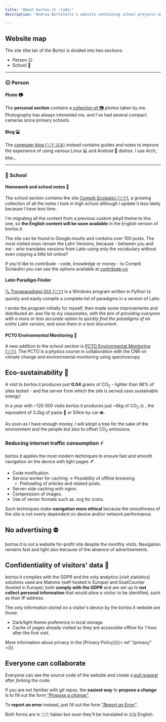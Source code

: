 ```yaml
---
title: "About bortox.it :tada:"
description: "Andrea Bortolotti's website containing school projects on homework and notes as well as articles on computers and technology."

---
```



## Website map
The site (the lair of the Borto) is divided into two sections: 
* Person :neutral_face: 
* School :school_satchel:

---
### :neutral_face: Person

#### Photo :camera:

The **personal section** contains a [collection of :camera:](https://bortox.it/galleria) photos taken by me. Photography has always interested me, and I've had several compact cameras since primary schools.

#### Blog 💻

The [computer blog (:it:,:uk:)](article) instead contains guides and notes to improve the experience of using various Linux 💻 and Android 📱 distros. I use Arch, btw_.

---
### :school_satchel: School

#### Homework and school notes :memo:

The school section contains the site [Compiti Scolastici (:it:)](https://bortox.it/Compiti-scolastici), a growing collection of all the notes I took in high school although I update it less lately because I have less time. 

I'm migrating all the content from a previous custom jekyll theme to this one, so **the English content will be soon available** in the English version of bortox.it. 


The site can be found in Google results and contains over 100 posts. The most visited ones remain the Latin Versions, because - between you and me - who translates versions from Latin using only the vocabulary without even copying a little bit online?

If you'd like to contribute - code, knowledge or money - to Compiti Scolastici you can see the options available at [contribute-cs](https://bortox.it/contribuisci-cs/)

#### Latin Paradigm Finder

[:mag: Trovaparadigmi GUI (:it:)](https://bortox.it/trovaparadigmi) is a Windows program written in Python to quickly and easily compile a complete list of paradigms in a version of Latin.

I wrote the program initially for myself, then made some improvements and distributed an .exe file to my classmates, with the aim of _providing everyone with a more or less accurate option to quickly find the paradigms of an entire Latin version, and save them in a text document_.

#### PCTO Environmental Monitoring :telescope:

A new addition to the school section is [PCTO Environmental Monitoring (:it:)](https://bortox.it/posts/pcto-monitoraggio-ambientale). The PCTO is a physics course in collaboration with the CNR on climate change and environmental monitoring using spectroscopy.


## Eco-sustainability :deciduous_tree:

A visit to bortox.it produces just **0.04** grams of CO<sub>2</sub> - lighter than 96% of sites tested - and the server from which the site is served uses sustainable energy!

<div id="wcb" class="carbonbadge"></div>
<script src="https://unpkg.com/website-carbon-badges@1.1.3/b.min.js" defer></script>

In a year with ~120 000 visits bortox.it produces just ~6kg of CO<sub>2</sub> :balance_scale:
, the equivalent of 3.2kg of pasta :spaghetti: or 50km by car :oncoming_automobile:.

As soon as I have enough money, I will adopt a tree for the sake of the environment and the people but also to offset CO<sub>2</sub> emissions.

### Reducing internet traffic consumption :zap:

bortox.it applies the most modern techniques to ensure fast and smooth navigation on the device with light pages :feather:.

* Code minification.
* Service worker for caching -> Possibility of offline browsing.
    * Preloading of articles and related posts.
* Server-side caching with nginx.
* Compression of images.
* Use of vector formats such as .svg for icons.

Such techniques make **navigation more ethical** because the smoothness of the site is not overly dependent on device and/or network performance.

## No advertising :no_entry:

bortox.it is not a website for-profit site despite the monthly visits. 
Navigation remains fast and light also because of the absence of advertisements.

## Confidentiality of visitors' data :eyes:

bortox.it complies with the GDPR and the only analytics (visit statistics) solutions used are Matomo (self-hosted in Europe) and GoatCounter (hosted in Europe); both **comply with the GDPR** and are set up to **not collect personal information** that would allow a visitor to be identified, such as their IP address.

The only information stored on a visitor's device by the bortox.it website are those:

* Dark/light theme preference in local storage.
* Cache of pages already visited so they are accessible offline for 1 hour after the first visit.

More information about privacy in the [Privacy Policy]({{< ref "/privacy" >}})

## Everyone can collaborate

Everyone can see the source code of the website and create a [_pull request_](https://docs.github.com/en/pull-requests/collaborating-with-pull-requests/proposing-changes-to-your-work-with-pull-requests/creating-a-pull-request-from-a-fork) after _forking_ the code.

If you are not familiar with _git repos_, the **easiest way** to **propose a change** is to fill out the form ["_Propose a change_"](https://bortox.it/Compiti-scolastici/proponi-modifica.html).

To **report an error** instead, just fill out the form ["_Report an Error_"](https://bortox.it/Compiti-scolastici/segnala-errore.html).

Both forms are in :it: Italian but soon they'll be translated in :uk: English.